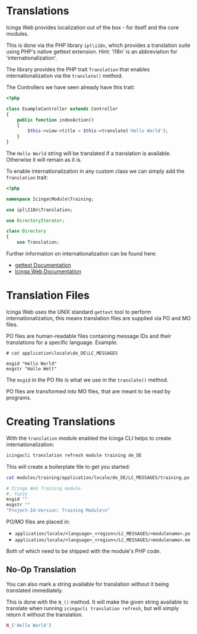 # Translations

Icinga Web provides localization out of the box - for itself and the core modules.

This is done via the PHP library `ipl\i18n`, which provides a translation suite using PHP's native gettext extension. Hint: 'i18n' is an abbreviation for 'internationalization'.

The library provides the PHP trait `Translation` that enables internationalization via the `translate()` method.

The Controllers we have seen already have this trait:

```php
<?php

class ExampleController extends Controller
{
    public function indexAction()
    {
        $this->view->title = $this->translate('Hello World');
    }
}
```

The `Hello World` string will be translated if a translation is available.
Otherwise it will remain as it is.

To enable internationalization in any custom class we can simply add the `Translation` trait:

```php
<?php

namespace Icinga\Module\Training;

use ipl\I18n\Translation;

use DirectoryIterator;

class Directory
{
    use Translation;
```

Further information on internationalization can be found here:

* [gettext Documentation](https://www.gnu.org/software/gettext/)
* [Icinga Web Documentation](https://icinga.com/docs/icinga-web/latest/modules/translation/doc/03-Translation)

# Translation Files

Icinga Web uses the UNIX standard `gettext` tool to perform internationalization, this means translation files are supplied via PO and MO files.

PO files are human-readable files containing message IDs and their translations for a specific language. Example:

```
# cat application\locale\de_DE\LC_MESSAGES

msgid "Hello World"
msgstr "Hallo Welt"
```

The `msgid` in the PO file is what we use in the `translate()` method.

PO files are transformed into MO files, that are meant to be read by programs.

# Creating Translations

With the `translation` module enabled the Icinga CLI helps to create internationalization:

```bash
icingacli translation refresh module training de_DE
```

This will create a boilerplate file to get you started:

```bash
cat modules/training/application/locale/de_DE/LC_MESSAGES/training.po

# Icinga Web Training module.
#, fuzzy
msgid ""
msgstr ""
"Project-Id-Version: Training Module\n"
```

PO/MO files are placed in:

* `application/locale/<language>_<region>/LC_MESSAGES/<modulename>.po`
* `application/locale/<language>_<region>/LC_MESSAGES/<modulename>.mo`

Both of which need to be shipped with the module's PHP code.

## No-Op Translation

You can also mark a string available for translation without it being translated immediately.

This is done with the `N_()` method. It will make the given string available to translate when running `icingacli translation refresh`, but will simply return it without the translation.

```php
N_('Hello World')
```

